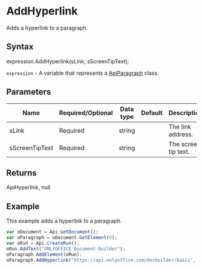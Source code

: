 # AddHyperlink

Adds a hyperlink to a paragraph.

## Syntax

expression.AddHyperlink(sLink, sScreenTipText);

`expression` - A variable that represents a [ApiParagraph](../ApiParagraph.md) class.

## Parameters

| **Name** | **Required/Optional** | **Data type** | **Default** | **Description** |
| ------------- | ------------- | ------------- | ------------- | ------------- |
| sLink | Required | string |  | The link address. |
| sScreenTipText | Required | string |  | The screen tip text. |

## Returns

ApiHyperlink, null

## Example

This example adds a hyperlink to a paragraph.

```javascript
var oDocument = Api.GetDocument();
var oParagraph = oDocument.GetElement(0);
var oRun = Api.CreateRun();
oRun.AddText("ONLYOFFICE Document Builder");
oParagraph.AddElement(oRun);
oParagraph.AddHyperlink("https://api.onlyoffice.com/docbuilder/basic", "docbuilder");
```
